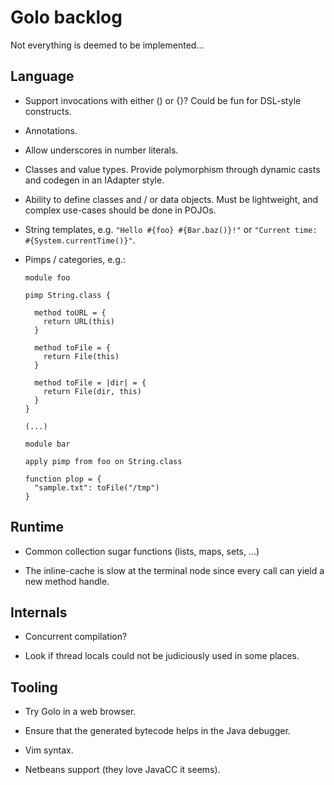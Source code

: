 # Golo backlog

Not everything is deemed to be implemented...

## Language

* Support invocations with either () or {}? Could be fun for DSL-style constructs.

* Annotations.

* Allow underscores in number literals.

* Classes and value types. Provide polymorphism through dynamic casts and codegen in an IAdapter
  style.

* Ability to define classes and / or data objects.
  Must be lightweight, and complex use-cases should be done in POJOs.

* String templates, e.g. `"Hello #{foo} #{Bar.baz()}!"` or `"Current time: #{System.currentTime()}"`.

* Pimps / categories, e.g.:

    ```
    module foo

    pimp String.class {
      
      method toURL = {
        return URL(this)
      }

      method toFile = {
        return File(this)
      }

      method toFile = |dir| = {
        return File(dir, this)
      }
    }

    (...)

    module bar

    apply pimp from foo on String.class

    function plop = {
      "sample.txt": toFile("/tmp")
    }

    ```

## Runtime

* Common collection sugar functions (lists, maps, sets, ...)

* The inline-cache is slow at the terminal node since every call can yield a new method handle.

## Internals

* Concurrent compilation?

* Look if thread locals could not be judiciously used in some places.

## Tooling

* Try Golo in a web browser.

* Ensure that the generated bytecode helps in the Java debugger.

* Vim syntax.

* Netbeans support (they love JavaCC it seems).


